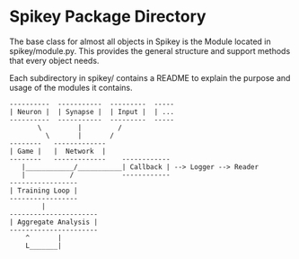 # Spikey Package Directory

The base class for almost all objects in Spikey is the Module located in spikey/module.py.
This provides the general structure and support methods that every object needs.

Each subdirectory in spikey/ contains a README to explain the purpose and usage of the modules it contains.

```none
----------  -----------  ---------  -----
| Neuron |  | Synapse |  | Input |  | ...
----------  -----------  ---------  -----
       \         |         /
         \       |       /
--------   -------------
| Game |   |  Network  |
--------   -------------    ------------
   |____________/___________| Callback | --> Logger --> Reader
   |           /            ------------
-----------------
| Training Loop |
-----------------
        |
----------------------
| Aggregate Analysis |
----------------------
    ^       |
    L_______|
```
